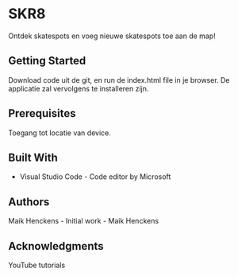 # SKR8
Ontdek skatespots en voeg nieuwe skatespots toe aan de map!

## Getting Started
Download code uit de git, en run de index.html file in je browser. De applicatie zal vervolgens te installeren zijn.

## Prerequisites
Toegang tot locatie van device.

## Built With
* Visual Studio Code - Code editor by Microsoft

## Authors
Maik Henckens - Initial work - Maik Henckens

## Acknowledgments
YouTube tutorials
